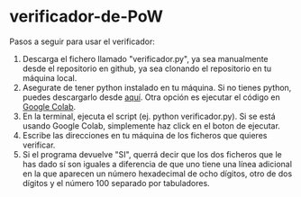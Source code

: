 # verificador-de-PoW

Pasos a seguir para usar el verificador:

1. Descarga el fichero llamado "verificador.py", ya sea manualmente desde el repositorio en github, ya sea clonando el repositorio en tu máquina local.
2. Asegurate de tener python instalado en tu máquina. Si no tienes python, puedes descargarlo desde [aquí](https://www.python.org/downloads/). Otra opción es ejecutar el código en [Google Colab](https://colab.google).
3. En la terminal, ejecuta el script (ej. python verificador.py). Si se está usando Google Colab, simplemente haz click en el boton de ejecutar.
4. Escribe las direcciones en tu máquina de los ficheros que quieres verificar.
5. Si el programa devuelve "SI", querrá decir que los dos ficheros que le has dado sí son iguales a diferencia de que uno tiene una línea adicional en la que aparecen un número hexadecimal de ocho dígitos, otro de dos dígitos y el número 100 separado por tabuladores.
